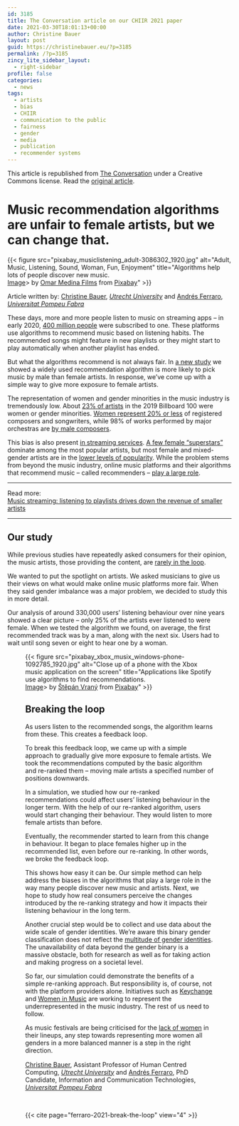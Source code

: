 ```yaml
---
id: 3185
title: The Conversation article on our CHIIR 2021 paper
date: 2021-03-30T18:01:13+00:00
author: Christine Bauer
layout: post
guid: https://christinebauer.eu/?p=3185
permalink: /?p=3185
zincy_lite_sidebar_layout:
  - right-sidebar
profile: false
categories:
  - news
tags:
  - artists
  - bias
  - CHIIR
  - communication to the public
  - fairness
  - gender
  - media
  - publication
  - recommender systems
---
```

This article is republished from [The Conversation](https://theconversation.com) under a Creative Commons license. Read the [original article](https://theconversation.com/music-recommendation-algorithms-are-unfair-to-female-artists-but-we-can-change-that-158016).

<!--![Logo of The Conversation UK](https://cdn.theconversation.com/static/tc/@theconversation/ui/dist/esm/logos/logo-en-d7023135a67823619bfdbf3322b68dc4.png)  -->

# Music recommendation algorithms are unfair to female artists, but we can change that.

{{< figure src="pixabay_musiclistening_adult-3086302_1920.jpg" alt="Adult, Music, Listening, Sound, Woman, Fun, Enjoyment" title="Algorithms help lots of people discover new music.<br>[Image](https://pixabay.com/photos/adult-music-listening-sound-woman-3086302/)></a> by [Omar Medina Films](https://pixabay.com/users/omarmedinafilms-818453/?utm_source=link-attribution&utm_medium=referral&utm_campaign=image&utm_content=3086302) from [Pixabay](https://pixabay.com/?utm_source=link-attribution&utm_medium=referral&utm_campaign=image&utm_content=3086302)" >}}

Article written by: [Christine Bauer](https://theconversation.com/profiles/christine-bauer-1221184), _[Utrecht University](https://theconversation.com/institutions/utrecht-university-1354)_ and [Andrés Ferraro](https://theconversation.com/profiles/andres-ferraro-1221187), _[Universitat Pompeu Fabra](https://theconversation.com/institutions/universitat-pompeu-fabra-2457)_

These days, more and more people listen to music on streaming apps – in early 2020, [400 million people](https://www.statista.com/statistics/669113/number-music-streaming-subscribers/) were subscribed to one. These platforms use algorithms to recommend music based on listening habits. The recommended songs might feature in new playlists or they might start to play automatically when another playlist has ended.

But what the algorithms recommend is not always fair. In [a new study](https://doi.org/10.1145/3406522.3446033) we showed a widely used recommendation algorithm is more likely to pick music by male than female artists. In response, we’ve come up with a simple way to give more exposure to female artists.

The representation of women and gender minorities in the music industry is tremendously low. About [23% of artists](http://assets.uscannenberg.org/docs/aii-inclusion-recording-studio-20200117.pdf) in the 2019 Billboard 100 were women or gender minorities. [Women represent 20% or less](https://www.keychange.eu/what-can-i-do/as-a-music-organisation-representative) of registered composers and songwriters, while 98% of works performed by major orchestras are [by male composers](http://www.drama-musica.com/stories/2018_2019_orchestra_seasons.html).

This bias is also present [in streaming services](https://ec.europa.eu/jrc/en/publication/eur-scientific-and-technical-research-reports/playlisting-favorites-spotify-gender-biased). [A few female “superstars”](https://program.ismir2020.net/static/final_papers/148.pdf) dominate among the most popular artists, but most female and mixed-gender artists are in the [lower levels of popularity](https://program.ismir2020.net/static/final_papers/148.pdf). While the problem stems from beyond the music industry, online music platforms and their algorithms that recommend music – called recommenders – [play a large role](https://arxiv.org/abs/2009.01715).

* * *
Read more:  
[Music streaming: listening to playlists drives down the revenue of smaller artists](https://theconversation.com/music-streaming-listening-to-playlists-drives-down-the-revenue-of-smaller-artists-156926) 
* * *

## Our study

While previous studies have repeatedly asked consumers for their opinion, the music artists, those providing the content, are [rarely in the loop](https://arxiv.org/abs/1911.05395).

We wanted to put the spotlight on artists. We asked musicians to give us their views on what would make online music platforms more fair. When they said gender imbalance was a major problem, we decided to study this in more detail.

Our analysis of around 330,000 users’ listening behaviour over nine years showed a clear picture – only 25% of the artists ever listened to were female. When we tested the algorithm we found, on average, the first recommended track was by a man, along with the next six. Users had to wait until song seven or eight to hear one by a woman.<figure class="align-center ">

{{< figure src="pixabay_xbox_musix_windows-phone-1092785_1920.jpg" alt="Close up of a phone with the Xbox music application on the screen" title="Applications like Spotify use algorithms to find recommendations.<br>[Image](https://pixabay.com/photos/windows-phone-music-mobile-phone-1092785/)></a> by [Štěpán Vraný](https://pixabay.com/users/1767892-1767892/?utm_source=link-attribution&utm_medium=referral&utm_campaign=image&utm_content=1092785) from [Pixabay](https://pixabay.com/?utm_source=link-attribution&utm_medium=referral&utm_campaign=image&utm_content=1092785)" >}}


## Breaking the loop

As users listen to the recommended songs, the algorithm learns from these. This creates a feedback loop.

To break this feedback loop, we came up with a simple approach to gradually give more exposure to female artists. We took the recommendations computed by the basic algorithm and re-ranked them – moving male artists a specified number of positions downwards.

In a simulation, we studied how our re-ranked recommendations could affect users’ listening behaviour in the longer term. With the help of our re-ranked algorithm, users would start changing their behaviour. They would listen to more female artists than before.

Eventually, the recommender started to learn from this change in behaviour. It began to place females higher up in the recommended list, even before our re-ranking. In other words, we broke the feedback loop.

This shows how easy it can be. Our simple method can help address the biases in the algorithms that play a large role in the way many people discover new music and artists. Next, we hope to study how real consumers perceive the changes introduced by the re-ranking strategy and how it impacts their listening behaviour in the long term.

Another crucial step would be to collect and use data about the wide scale of gender identities. We’re aware this binary gender classification does not reflect the [multitude of gender identities](https://doi.org/10.1080/15532739.2018.1538841). The unavailability of data beyond the gender binary is a massive obstacle, both for research as well as for taking action and making progress on a societal level.

So far, our simulation could demonstrate the benefits of a simple re-ranking approach. But responsibility is, of course, not with the platform providers alone. Initiatives such as [Keychange](https://www.keychange.eu/) and [Women in Music](https://www.womeninmusic.org/) are working to represent the underrepresented in the music industry. The rest of us need to follow.

As music festivals are being criticised for the [lack of women](https://www.theguardian.com/music/2021/mar/26/music-festivals-return-to-uk-but-lineups-still-lack-women) in their lineups, any step towards representing more women all genders in a more balanced manner is a step in the right direction.<!-- Below is The Conversation's page counter tag. Please DO NOT REMOVE. -->

<img loading="lazy" style="border: none !important; box-shadow: none !important; margin: 0 !important; max-height: 1px !important; max-width: 1px !important; min-height: 1px !important; min-width: 1px !important; opacity: 0 !important; outline: none !important; padding: 0 !important; text-shadow: none !important;" src="https://counter.theconversation.com/content/158016/count.gif?distributor=republish-lightbox-basic" alt="The Conversation" width="1" height="1" /> <!-- End of code. If you don't see any code above, please get new code from the Advanced tab after you click the republish button. The page counter does not collect any personal data. More info: https://theconversation.com/republishing-guidelines -->
<br>
[Christine Bauer](https://theconversation.com/profiles/christine-bauer-1221184), Assistant Professor of Human Centred Computing, _[Utrecht University](https://theconversation.com/institutions/utrecht-university-1354)_ and [Andrés Ferraro](https://theconversation.com/profiles/andres-ferraro-1221187), PhD Candidate, Information and Communication Technologies, _[Universitat Pompeu Fabra](https://theconversation.com/institutions/universitat-pompeu-fabra-2457)_

<br>

{{< cite page="ferraro-2021-break-the-loop" view="4" >}}
